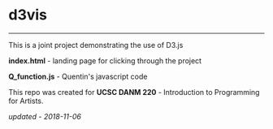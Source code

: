 # d3vis

* * *

This is a joint project demonstrating the use of D3.js

**index.html** - landing page for clicking through the project

**Q_function.js** - Quentin's javascript code

This repo was created for **UCSC DANM 220** - Introduction to Programming for Artists.

_updated - 2018-11-06_
